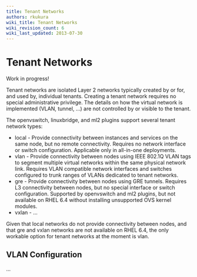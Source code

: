 ```yaml
---
title: Tenant Networks
authors: rkukura
wiki_title: Tenant Networks
wiki_revision_count: 6
wiki_last_updated: 2013-07-30
---
```


# Tenant Networks

Work in progress!

Tenant networks are isolated Layer 2 networks typically created by or for, and used by, individual tenants. Creating a tenant network requires no special administrative privilege. The details on how the virtual network is implemented (VLAN, tunnel, ...) are not controlled by or visible to the tenant.

The openvswitch, linuxbridge, and ml2 plugins support several tenant network types:

*   local - Provide connectivity between instances and services on the same node, but no remote connectivity. Requires no network interface or switch configuration. Applicable only in all-in-one deployments.
*   vlan - Provide connectivity between nodes using IEEE 802.1Q VLAN tags to segment multiple virtual networks within the same physical network link. Requires VLAN compatible network interfaces and switches configured to trunk ranges of VLANs dedicated to tenant networks.
*   gre - Provide connectivity between nodes using GRE tunnels. Requires L3 connectivity between nodes, but no special interface or switch configuration. Supported by openvswitch and ml2 plugins, but not available on RHEL 6.4 without installing unsupported OVS kernel modules.
*   vxlan - ...

Given that local networks do not provide connectivity between nodes, and that gre and vxlan networks are not available on RHEL 6.4, the only workable option for tenant networks at the moment is vlan.

## VLAN Configuration

...
